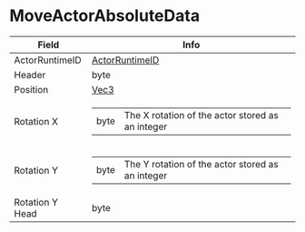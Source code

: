# MoveActorAbsoluteData

<table><thead><tr><th>Field</th><th>Info</th></tr></thead><tbody>
<tr><td>ActorRuntimeID</td><td><a href="../types/ActorRuntimeID.md">ActorRuntimeID</a></td></tr>
<tr><td>Header</td><td>byte</td></tr>
<tr><td>Position</td><td><a href="../types/Vec3.md">Vec3</a></td></tr>
<tr><td>Rotation X</td><td><table><tbody><tr><td>byte</td><td>The X rotation of the actor stored as an integer</td></tr></tbody></table></td></tr>
<tr><td>Rotation Y</td><td><table><tbody><tr><td>byte</td><td>The Y rotation of the actor stored as an integer</td></tr></tbody></table></td></tr>
<tr><td>Rotation Y Head</td><td>byte</td></tr>
</tbody></table>